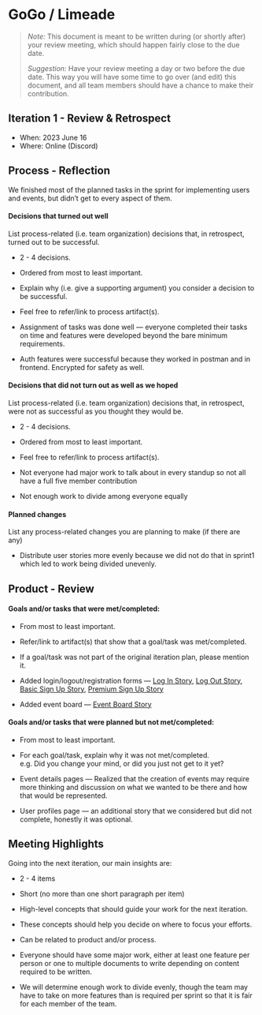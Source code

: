 # GoGo / Limeade

 > _Note:_ This document is meant to be written during (or shortly after) your review meeting, which should happen fairly close to the due date.      
 >      
 > _Suggestion:_ Have your review meeting a day or two before the due date. This way you will have some time to go over (and edit) this document, and all team members should have a chance to make their contribution.


## Iteration 1 - Review & Retrospect

 * When: 2023 June 16
 * Where: Online (Discord)

## Process - Reflection

We finished most of the planned tasks in the sprint for implementing users and events, but didn’t get to every aspect of them.

#### Decisions that turned out well

List process-related (i.e. team organization) decisions that, in retrospect, turned out to be successful.

 * 2 - 4 decisions.
 * Ordered from most to least important.
 * Explain why (i.e. give a supporting argument) you consider a decision to be successful.
 * Feel free to refer/link to process artifact(s).

* Assignment of tasks was done well — everyone completed their tasks on time and features were developed beyond the bare minimum requirements.
* Auth features were successful because they worked in postman and in frontend. Encrypted for safety as well.

#### Decisions that did not turn out as well as we hoped

List process-related (i.e. team organization) decisions that, in retrospect, were not as successful as you thought they would be.

 * 2 - 4 decisions.
 * Ordered from most to least important.
 * Feel free to refer/link to process artifact(s).

* Not everyone had major work to talk about in every standup so not all have a full five member contribution
* Not enough work to divide among everyone equally

#### Planned changes

List any process-related changes you are planning to make (if there are any)

 * Distribute user stories more evenly because we did not do that in sprint1 which led to work being divided unevenly.

## Product - Review

#### Goals and/or tasks that were met/completed:

 * From most to least important.
 * Refer/link to artifact(s) that show that a goal/task was met/completed.
 * If a goal/task was not part of the original iteration plan, please mention it.

* Added login/logout/registration forms — [Log In Story](https://limeade.atlassian.net/browse/LIM-3?atlOrigin=eyJpIjoiODA3ZDczMjVlZTc1NDZjYWE0ODhkZGU1NTQzNWIwZjUiLCJwIjoiaiJ9), [Log Out Story](https://limeade.atlassian.net/browse/LIM-4?atlOrigin=eyJpIjoiNGQ1ZDFiNjgyNmQ2NDNiMDk4NzMzYzNhNGVhMGQ0MWMiLCJwIjoiaiJ9), [Basic Sign Up Story](https://limeade.atlassian.net/browse/LIM-2?atlOrigin=eyJpIjoiOTI3Zjg3YzRlZDRlNDc3YTg3NTJiZTgxZWQ4MmM5MzEiLCJwIjoiaiJ9), [Premium Sign Up Story](https://limeade.atlassian.net/browse/LIM-1?atlOrigin=eyJpIjoiM2RkMTJlZGI1OTVmNDI3NGJkMWNhYjk3NTQ0MDg4N2QiLCJwIjoiaiJ9) 
* Added event board — [Event Board Story](https://limeade.atlassian.net/browse/LIM-9?atlOrigin=eyJpIjoiNWQ2NmFhOTQ2MjdhNGZiM2I0OWJmMzNhMmVjMjk1NDMiLCJwIjoiaiJ9) 

#### Goals and/or tasks that were planned but not met/completed:

 * From most to least important.
 * For each goal/task, explain why it was not met/completed.      
   e.g. Did you change your mind, or did you just not get to it yet?

* Event details pages — Realized that the creation of events may require more thinking and discussion on what we wanted to be there and how that would be represented.
* User profiles page — an additional story that we considered but did not complete, honestly it was optional.

## Meeting Highlights

Going into the next iteration, our main insights are:

 * 2 - 4 items
 * Short (no more than one short paragraph per item)
 * High-level concepts that should guide your work for the next iteration.
 * These concepts should help you decide on where to focus your efforts.
 * Can be related to product and/or process.

* Everyone should have some major work, either at least one feature per person or one to multiple documents to write depending on content required to be written.
* We will determine enough work to divide evenly, though the team may have to take on more features than is required per sprint so that it is fair for each member of the team.
